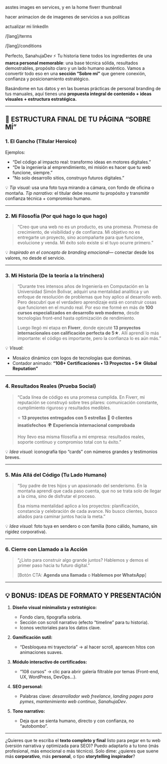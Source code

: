 asstes images en services, y en la home fiverr thumbnail

hacer animacion de de imagenes de servicios a sus políticas

actualizar mi linkedIn

/[lang]/terms

/[lang]/conditions

Perfecto, SanahujaDev ⚡
Tu historia tiene todos los ingredientes de una **marca personal memorable**: una base técnica sólida, resultados demostrables, propósito claro y un lado humano auténtico. Vamos a convertir todo eso en una **sección “Sobre mí”** que genere conexión, confianza y posicionamiento estratégico.

Basándome en tus datos y en las buenas prácticas de personal branding de tus manuales, aquí tienes una **propuesta integral de contenido + ideas visuales + estructura estratégica.**

---

## 🧩 ESTRUCTURA FINAL DE TU PÁGINA “SOBRE MÍ”

### **1. El Gancho (Titular Heroico)**

Ejemplos:

* “Del código al impacto real: transformo ideas en motores digitales.”
* “De la ingeniería al emprendimiento, mi misión es hacer que tu web funcione, siempre.”
* “No solo desarrollo sitios, construyo futuros digitales.”

💡 *Tip visual:* usa una foto tuya mirando a cámara, con fondo de oficina o montaña.
*Tip narrativo:* el titular debe resumir tu propósito y transmitir confianza técnica + compromiso humano.

---

### **2. Mi Filosofía (Por qué hago lo que hago)**

> “Creo que una web no es un producto, es una promesa. Promesa de crecimiento, de visibilidad y de confianza. Mi objetivo no es entregarte un proyecto, sino acompañarte para que funcione, evolucione y venda. Mi éxito solo existe si el tuyo ocurre primero.”

💡 *Inspirado en el concepto de branding emocional*— conectar desde los valores, no desde el servicio.

---

### **3. Mi Historia (De la teoría a la trinchera)**

> “Durante tres intensos años de Ingeniería en Computación en la Universidad Simón Bolívar, adquirí una mentalidad analítica y un enfoque de resolución de problemas que hoy aplico al desarrollo web.
> Pero descubrí que el verdadero aprendizaje está en construir cosas que funcionen en el mundo real. Por eso me formé en más de **100 cursos especializados en desarrollo web moderno**, desde tecnologías front-end hasta optimización de rendimiento.
>
> Luego llegó mi etapa en **Fiverr**, donde ejecuté **13 proyectos internacionales con calificación perfecta de 5★**. Allí aprendí lo más importante: el código es importante, pero la confianza lo es aún más.”

💡 *Visual*:

* Mosaico dinámico con logos de tecnologías que dominas.
* Contador animado: **“108+ Certificaciones • 13 Proyectos • 5★ Global Reputation”**

---

### **4. Resultados Reales (Prueba Social)**

> “Cada línea de código es una promesa cumplida. En Fiverr, mi reputación se construyó sobre tres pilares: comunicación constante, cumplimiento riguroso y resultados medibles.
>
> ⭐ **13 proyectos entregados con 5 estrellas**
> 💬 **0 clientes insatisfechos**
> 🌍 **Experiencia internacional comprobada**
>
> Hoy llevo esa misma filosofía a mi empresa: resultados reales, soporte continuo y compromiso total con tu éxito.”

💡 *Idea visual:* iconografía tipo “cards” con números grandes y testimonios breves.

---

### **5. Más Allá del Código (Tu Lado Humano)**

> “Soy padre de tres hijos y un apasionado del senderismo. En la montaña aprendí que cada paso cuenta, que no se trata solo de llegar a la cima, sino de disfrutar el proceso.
>
> Esa misma mentalidad aplico a los proyectos: planificación, constancia y celebración de cada avance. No busco clientes, busco aliados para caminar juntos hacia la meta.”

💡 *Idea visual:* foto tuya en sendero o con familia (tono cálido, humano, sin rigidez corporativa).

---

### **6. Cierre con Llamado a la Acción**

> “¿Listo para construir algo grande juntos?
> Hablemos y demos el primer paso hacia tu futuro digital.”
>
> [Botón CTA: **Agenda una llamada** o **Hablemos por WhatsApp**]

---

## 💡 BONUS: IDEAS DE FORMATO Y PRESENTACIÓN

1. **Diseño visual minimalista y estratégico:**

   * Fondo claro, tipografía sobria.
   * Sección con scroll narrativo (efecto “timeline” para tu historia).
   * Iconos vectoriales para los datos clave.
2. **Gamificación sutil:**

   * “Desbloquea mi trayectoria” → al hacer scroll, aparecen hitos con animaciones suaves.
3. **Módulo interactivo de certificados:**

   * “108 cursos” → clic para abrir galería filtrable por temas (Front-end, UX, WordPress, DevOps…).
4. **SEO personal:**

   * Palabras clave: *desarrollador web freelance*, *landing pages para pymes*, *mantenimiento web continuo*, *SanahujaDev*.
5. **Tono narrativo:**

   * Deja que se sienta humano, directo y con confianza, no “autobombo”.

---

¿Quieres que te escriba el **texto completo y final** listo para pegar en tu web (versión narrativa y optimizada para SEO)?
Puedo adaptarlo a tu tono (más profesional, más emocional o más técnico).
Solo dime: ¿quieres que suene más **corporativo**, más **personal**, o tipo **storytelling inspirador**?
